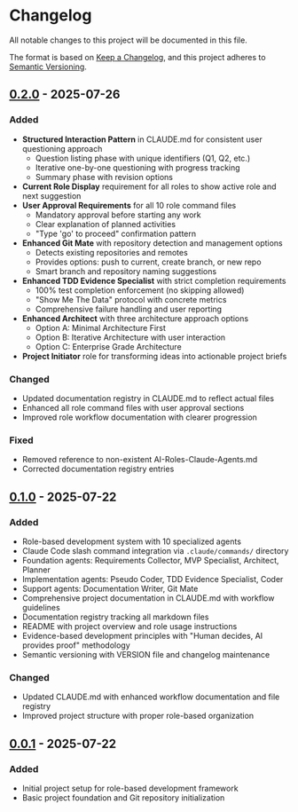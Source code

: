 # Changelog

All notable changes to this project will be documented in this file.

The format is based on [Keep a Changelog](https://keepachangelog.com/en/1.0.0/),
and this project adheres to [Semantic Versioning](https://semver.org/spec/v2.0.0.html).

## [0.2.0] - 2025-07-26

### Added
- **Structured Interaction Pattern** in CLAUDE.md for consistent user questioning approach
  - Question listing phase with unique identifiers (Q1, Q2, etc.)
  - Iterative one-by-one questioning with progress tracking
  - Summary phase with revision options
- **Current Role Display** requirement for all roles to show active role and next suggestion
- **User Approval Requirements** for all 10 role command files
  - Mandatory approval before starting any work
  - Clear explanation of planned activities
  - "Type 'go' to proceed" confirmation pattern
- **Enhanced Git Mate** with repository detection and management options
  - Detects existing repositories and remotes
  - Provides options: push to current, create branch, or new repo
  - Smart branch and repository naming suggestions
- **Enhanced TDD Evidence Specialist** with strict completion requirements
  - 100% test completion enforcement (no skipping allowed)
  - "Show Me The Data" protocol with concrete metrics
  - Comprehensive failure handling and user reporting
- **Enhanced Architect** with three architecture approach options
  - Option A: Minimal Architecture First
  - Option B: Iterative Architecture with user interaction
  - Option C: Enterprise Grade Architecture
- **Project Initiator** role for transforming ideas into actionable project briefs

### Changed
- Updated documentation registry in CLAUDE.md to reflect actual files
- Enhanced all role command files with user approval sections
- Improved role workflow documentation with clearer progression

### Fixed
- Removed reference to non-existent AI-Roles-Claude-Agents.md
- Corrected documentation registry entries

## [0.1.0] - 2025-07-22

### Added
- Role-based development system with 10 specialized agents
- Claude Code slash command integration via `.claude/commands/` directory
- Foundation agents: Requirements Collector, MVP Specialist, Architect, Planner
- Implementation agents: Pseudo Coder, TDD Evidence Specialist, Coder
- Support agents: Documentation Writer, Git Mate
- Comprehensive project documentation in CLAUDE.md with workflow guidelines
- Documentation registry tracking all markdown files
- README with project overview and role usage instructions
- Evidence-based development principles with "Human decides, AI provides proof" methodology
- Semantic versioning with VERSION file and changelog maintenance

### Changed
- Updated CLAUDE.md with enhanced workflow documentation and file registry
- Improved project structure with proper role-based organization

## [0.0.1] - 2025-07-22

### Added
- Initial project setup for role-based development framework
- Basic project foundation and Git repository initialization

[0.2.0]: https://github.com/DimitriGeelen/1000-AI-Roles/compare/v0.1.0...v0.2.0
[0.1.0]: https://github.com/DimitriGeelen/1000-AI-Roles/compare/v0.0.1...v0.1.0
[0.0.1]: https://github.com/DimitriGeelen/1000-AI-Roles/releases/tag/v0.0.1